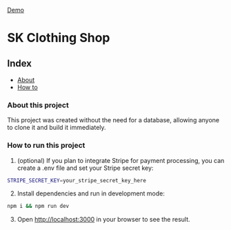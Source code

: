 [Demo](https://sk-clothing-shop.vercel.app)

# SK Clothing Shop

## Index

- [About](#about-this-project)
- [How to](#how-to-run-this-project)

### About this project

This project was created without the need for a database, allowing anyone to clone it and build it immediately.

### How to run this project

1. (optional) If you plan to integrate Stripe for payment processing, you can create a .env file and set your Stripe secret key:

```bash
STRIPE_SECRET_KEY=your_stripe_secret_key_here
```

2. Install dependencies and run in development mode:

```bash
npm i && npm run dev
```

3. Open [http://localhost:3000](http://localhost:3000) in your browser to see the result.

